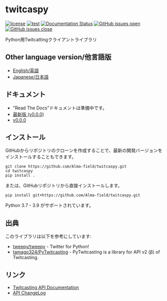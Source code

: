 # twitcaspy
[![license](https://img.shields.io/badge/license-MIT-blue.svg)](https://github.com/Alma-field/twitcaspy/blob/master/LICENSE)
[![test](https://github.com/Alma-field/twitcaspy/actions/workflows/test.yml/badge.svg?branch=master)](https://github.com/Alma-field/twitcaspy/actions/workflows/test.yml)
[![Documentation Status](https://readthedocs.org/projects/twitcaspy/badge/?version=latest)](http://twitcaspy.alma-field.com/ja/latest/?badge=latest)
[![GitHub issues open](https://img.shields.io/github/issues/Alma-field/twitcaspy.svg)](https://github.com/Alma-field/twitcaspy/issues?q=is%3Aopen+is%3Aissue)
[![GitHub issues close](https://img.shields.io/github/issues-closed-raw/Alma-field/twitcaspy.svg)](https://github.com/Alma-field/twitcaspy/issues?q=is%3Aclose+is%3Aissue)

Python用Twitcattingクライアントライブラリ

## Other language version/他言語版
 - [English/英語](README.md)
 - [Japanese/日本語](README_JA.md)

## ドキュメント
 - "Read The Docs"ドキュメントは準備中です。
 - [最新版 (v0.0.0)](https://twitcaspy.alma-field.com/ja/latest)
 - [v0.0.0](https://twitcaspy.alma-field.com/ja/0.0.0)

## インストール
GitHubからリポジトリのクローンを作成することで、最新の開発バージョンをインストールすることもできます。
```
git clone https://github.com/Alma-field/twitcaspy.git
cd twitcaspy
pip install .
```

または、GitHubリポジトリから直接インストールします。
```
pip install git+https://github.com/Alma-field/twitcaspy.git
```

Python 3.7 - 3.9 がサポートされています。

## 出典
このライブラリは以下を参考にしています:
 - [tweepy/tweepy](https://github.com/tweepy/tweepy) - Twitter for Python!
 - [tamago324/PyTwitcasting](https://github.com/tamago324/PyTwitcasting) - PyTwitcasting is a library for API v2 (β) of Twitcasting.

## リンク
 - [Twitcasting API Documentation](https://apiv2-doc.twitcasting.tv/)
 - [API ChangeLog](https://github.com/twitcasting/PublicApiV2/blob/master/CHANGELOG.md)
